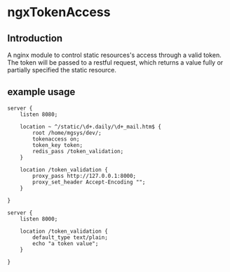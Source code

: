# ngxTokenAccess

## Introduction
A nginx module to control static resources's access through a valid token. The token will be passed to a restful request, which returns a value fully or partially specified the static resource. 

## example usage
	server {
		listen 8080;

		location ~ ^/static/\d+.daily/\d+_mail.htm$ {
	    	root /home/mgsys/dev/;
		    tokenaccess on;
	        token_key token;
		    redis_pass /token_validation;
		}

		location /token_validation {
		    proxy_pass http://127.0.0.1:8000;
		    proxy_set_header Accept-Encoding "";
		}

	}

	server {
		listen 8000;

		location /token_validation {
		    default_type text/plain;
	        echo "a token value"; 
		}
		
	}

